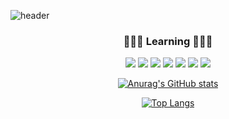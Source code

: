 ![header](https://capsule-render.vercel.app/api?type=Waving&color=gradient&height=300&section=header&text=Dev-Lab&fontSize=70)

<div align="center">

###  🔭🔭🔭 Learning 🔭🔭🔭 

<p ailgn="center">
 <img src="https://img.shields.io/badge/Java-orange?style=flat&logo=Java&logoColor=white"/>
 <img src="https://img.shields.io/badge/Python-007396?style=flat&logo=Python&logoColor=white"/>
 <img src="https://img.shields.io/badge/HTML-red?style=flat&logo=HTML5&logoColor=white"/>
 <img src="https://img.shields.io/badge/CSS-blue?style=flat&logo=CSS3&logoColor=white"/>
 <img src="https://img.shields.io/badge/JavaScript-yellow?style=flat&logo=JavaScript&logoColor=black"/>
<img src="https://img.shields.io/badge/Node.js-green?style=flat&logo=Node.js&logoColor=black"/>
<img src="https://img.shields.io/badge/MySQL-007396?style=flat&logo=MySQL&logoColor=white"/>
</p>

</div>

<div align="center">

[![Anurag's GitHub stats](https://github-readme-stats.vercel.app/api?username=Daniel-k-dev)](https://github.com/Daniel-k-dev/github-readme-stats)

[![Top Langs](https://github-readme-stats.vercel.app/api/top-langs/?username=Daniel-k-dev&layout=compact)]() 


</div>
